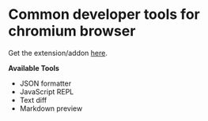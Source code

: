 # Common developer tools for chromium browser

Get the extension/addon [here](https://chrome.google.com/webstore/detail/web-developer-common-tool/fdakgfmmljhnfnncokhkbhmdccoacabp).

**Available Tools**
- JSON formatter
- JavaScript REPL
- Text diff
- Markdown preview

